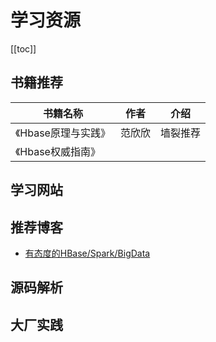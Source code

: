 # 学习资源

[[toc]]

## 书籍推荐

| 书籍名称            | 作者   | 介绍     |
| ------------------- | ------ | -------- |
| 《Hbase原理与实践》 | 范欣欣 | 墙裂推荐 |
| 《Hbase权威指南》   |        |          |



## 学习网站



## 推荐博客

- [有态度的HBase/Spark/BigData](http://hbasefly.com/)

## 源码解析



## 大厂实践

